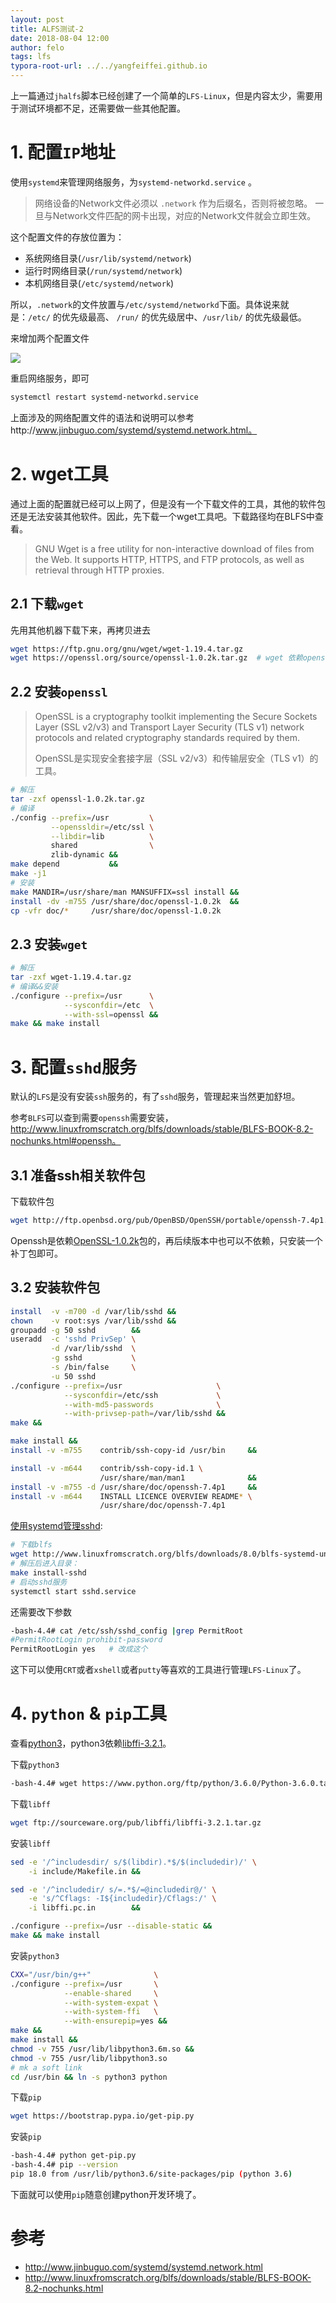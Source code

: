 ```yaml
---
layout: post
title: ALFS测试-2
date: 2018-08-04 12:00
author: felo
tags: lfs
typora-root-url: ../../yangfeiffei.github.io
---
```


上一篇通过`jhalfs`脚本已经创建了一个简单的`LFS-Linux`，但是内容太少，需要用于测试环境都不足，还需要做一些其他配置。

# 1. 配置`IP`地址

使用`systemd`来管理网络服务，为`systemd-networkd.service` 。

> 网络设备的Network文件必须以 `.network` 作为后缀名，否则将被忽略。 一旦与Network文件匹配的网卡出现，对应的Network文件就会立即生效。

这个配置文件的存放位置为：

- 系统网络目录(`/usr/lib/systemd/network`)
- 运行时网络目录(`/run/systemd/network`)
- 本机网络目录(`/etc/systemd/network`)

所以，`.network`的文件放置与`/etc/systemd/networkd`下面。具体说来就是：`/etc/` 的优先级最高、 `/run/` 的优先级居中、`/usr/lib/` 的优先级最低。

来增加两个配置文件

![](/images/alfs-test-2/config-ip-addr.png)

重启网络服务，即可

```bash
systemctl restart systemd-networkd.service
```

上面涉及的网络配置文件的语法和说明可以参考http://www.jinbuguo.com/systemd/systemd.network.html。

# 2. wget工具  

通过上面的配置就已经可以上网了，但是没有一个下载文件的工具，其他的软件包还是无法安装其他软件。因此，先下载一个wget工具吧。下载路径均在BLFS中查看。

> GNU Wget is a free utility for non-interactive download of files from the Web.  It supports HTTP, HTTPS, and FTP protocols, as well as retrieval through HTTP proxies.

## 2.1 下载`wget`

先用其他机器下载下来，再拷贝进去

```bash
wget https://ftp.gnu.org/gnu/wget/wget-1.19.4.tar.gz
wget https://openssl.org/source/openssl-1.0.2k.tar.gz  # wget 依赖openssl
```

## 2.2 安装`openssl`

> OpenSSL is a cryptography toolkit implementing the Secure Sockets Layer (SSL v2/v3) and Transport Layer Security (TLS v1) network protocols and related cryptography standards required by them.
>
> OpenSSL是实现安全套接字层（SSL v2/v3）和传输层安全（TLS v1）的工具。

```bash
# 解压
tar -zxf openssl-1.0.2k.tar.gz
# 编译
./config --prefix=/usr         \
         --openssldir=/etc/ssl \
         --libdir=lib          \
         shared                \
         zlib-dynamic &&
make depend           &&
make -j1
# 安装
make MANDIR=/usr/share/man MANSUFFIX=ssl install &&
install -dv -m755 /usr/share/doc/openssl-1.0.2k  &&
cp -vfr doc/*     /usr/share/doc/openssl-1.0.2k
```

## 2.3 安装`wget`

```bash
# 解压
tar -zxf wget-1.19.4.tar.gz
# 编译&&安装
./configure --prefix=/usr      \
            --sysconfdir=/etc  \
            --with-ssl=openssl &&
make && make install
```

# 3. 配置`sshd`服务 

默认的`LFS`是没有安装`ssh`服务的，有了`sshd`服务，管理起来当然更加舒坦。

参考`BLFS`可以查到需要`openssh`需要安装，http://www.linuxfromscratch.org/blfs/downloads/stable/BLFS-BOOK-8.2-nochunks.html#openssh。

## 3.1 准备ssh相关软件包

下载软件包

```bash
wget http://ftp.openbsd.org/pub/OpenBSD/OpenSSH/portable/openssh-7.4p1.tar.gz
```

Openssh是依赖[OpenSSL-1.0.2k](http://www.linuxfromscratch.org/blfs/downloads/8.0-systemd/BLFS-BOOK-8.0-systemd-nochunks.html#openssl)包的，再后续版本中也可以不依赖，只安装一个补丁包即可。

## 3.2 安装软件包

```bash
install  -v -m700 -d /var/lib/sshd &&
chown    -v root:sys /var/lib/sshd &&
groupadd -g 50 sshd        &&
useradd  -c 'sshd PrivSep' \
         -d /var/lib/sshd  \
         -g sshd           \
         -s /bin/false     \
         -u 50 sshd
./configure --prefix=/usr                     \
            --sysconfdir=/etc/ssh             \
            --with-md5-passwords              \
            --with-privsep-path=/var/lib/sshd &&
make &&

make install &&
install -v -m755    contrib/ssh-copy-id /usr/bin     &&

install -v -m644    contrib/ssh-copy-id.1 \
                    /usr/share/man/man1              &&
install -v -m755 -d /usr/share/doc/openssh-7.4p1     &&
install -v -m644    INSTALL LICENCE OVERVIEW README* \
                    /usr/share/doc/openssh-7.4p1
```

[使用systemd管理sshd](http://www.linuxfromscratch.org/blfs/downloads/8.0-systemd/BLFS-BOOK-8.0-systemd-nochunks.html#systemd-units):

```bash
# 下载blfs
wget http://www.linuxfromscratch.org/blfs/downloads/8.0/blfs-systemd-units-20160602.tar.bz
# 解压后进入目录：
make install-sshd
# 启动sshd服务
systemctl start sshd.service
```

还需要改下参数

```bash
-bash-4.4# cat /etc/ssh/sshd_config |grep PermitRoot
#PermitRootLogin prohibit-password
PermitRootLogin yes   # 改成这个
```

这下可以使用`CRT`或者`xshell`或者`putty`等喜欢的工具进行管理`LFS-Linux`了。



# 4. `python` & `pip`工具

查看[python3](http://www.linuxfromscratch.org/blfs/downloads/8.0-systemd/BLFS-BOOK-8.0-systemd-nochunks.html#python3)，python3依赖[libffi-3.2.1](http://www.linuxfromscratch.org/blfs/downloads/8.0-systemd/BLFS-BOOK-8.0-systemd-nochunks.html#libffi)。

下载`python3`

```bash
-bash-4.4# wget https://www.python.org/ftp/python/3.6.0/Python-3.6.0.tar.xz --no-check-certificate
```

下载`libff`

```bash
wget ftp://sourceware.org/pub/libffi/libffi-3.2.1.tar.gz
```

安装`libff`

```bash
sed -e '/^includesdir/ s/$(libdir).*$/$(includedir)/' \
    -i include/Makefile.in &&

sed -e '/^includedir/ s/=.*$/=@includedir@/' \
    -e 's/^Cflags: -I${includedir}/Cflags:/' \
    -i libffi.pc.in        &&

./configure --prefix=/usr --disable-static &&
make && make install 
```

安装`python3`

```bash
CXX="/usr/bin/g++"              \
./configure --prefix=/usr       \
            --enable-shared     \
            --with-system-expat \
            --with-system-ffi   \
            --with-ensurepip=yes &&
make && 
make install &&
chmod -v 755 /usr/lib/libpython3.6m.so &&
chmod -v 755 /usr/lib/libpython3.so
# mk a soft link 
cd /usr/bin && ln -s python3 python
```

下载`pip`

```bash
wget https://bootstrap.pypa.io/get-pip.py
```

安装`pip`

```bash
-bash-4.4# python get-pip.py
-bash-4.4# pip --version
pip 18.0 from /usr/lib/python3.6/site-packages/pip (python 3.6)
```

下面就可以使用`pip`随意创建python开发环境了。

# 参考

- http://www.jinbuguo.com/systemd/systemd.network.html
- http://www.linuxfromscratch.org/blfs/downloads/stable/BLFS-BOOK-8.2-nochunks.html